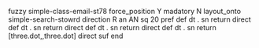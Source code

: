 fuzzy simple-class-email-st78
   force_position Y
   madatory N
   layout_onto simple-search-stowrd
   direction R
   an AN
   sq 20
   pref 
   def 
    dt .
    sn 
    return 
    direct 
   def 
    dt .
    sn 
    return 
    direct 
   def 
    dt .
    sn 
    return 
    direct 
   def 
    dt .
    sn 
    return [three.dot,,three.dot]
    direct 
   suf 
end
